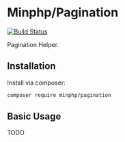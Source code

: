 # Minphp/Pagination

[![Build Status](https://travis-ci.org/phillipsdata/minphp-pagination.svg?branch=master)](https://travis-ci.org/phillipsdata/minphp-pagination)

Pagination Helper.

## Installation

Install via composer:

```sh
composer require minphp/pagination
```

## Basic Usage

TODO
